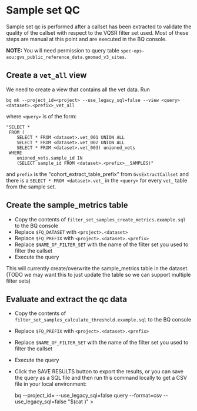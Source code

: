 # Sample set QC

Sample set qc is performed after a callset has been extracted to validate the quality of the callset with respect to the VQSR filter set used. Most of these steps are manual at this point and are executed in the BQ console.  

**NOTE:** You will need permission to query table `spec-ops-aou:gvs_public_reference_data.gnomad_v3_sites`.

## Create a `vet_all` view
We need to create a view that contains all the vet data. Run

	bq mk --project_id=<project> --use_legacy_sql=false --view <query> <dataset>.<prefix>_vet_all

where `<query>` is of the form:

	"SELECT *
     FROM (
        SELECT * FROM <dataset>.vet_001 UNION ALL
        SELECT * FROM <dataset>.vet_002 UNION ALL
        SELECT * FROM <dataset>.vet_003) unioned_vets
     WHERE
        unioned_vets.sample_id IN
        (SELECT sample_id FROM <dataset>.<prefix>__SAMPLES)"

and `prefix` is the "cohort_extract_table_prefix" from `GvsExtractCallset` and there is a `SELECT * FROM <dataset>.vet_` in the `<query>` for every `vet_` table from the sample set.

## Create the sample_metrics table

- Copy the contents of `filter_set_samples_create_metrics.example.sql` to the BQ console
- Replace `$FQ_DATASET` with `<project>.<dataset>` 
- Replace `$FQ_PREFIX` with `<project>.<dataset>.<prefix>`
- Replace `$NAME_OF_FILTER_SET` with the name of the filter set you used to filter the callset
- Execute the query

This will currently create/overwrite the sample_metrics table in the dataset. (TODO we may want this to just update the table so we can support multiple filter sets)

## Evaluate and extract the qc data

- Copy the contents of `filter_set_samples_calculate_threshold.example.sql` to the BQ console
- Replace `$FQ_PREFIX` with `<project>.<dataset>.<prefix>`
- Replace `$NAME_OF_FILTER_SET` with the name of the filter set you used to filter the callset
- Execute the query
- Click the SAVE RESULTS button to export the results, or you can save the query as a SQL file and then run this command locally to get a CSV file in your local environment:


    bq --project_id=<project> --use_legacy_sql=false query --format=csv --use_legacy_sql=false "$(cat <path to SQL file>)" > <path to destination CSV file>
